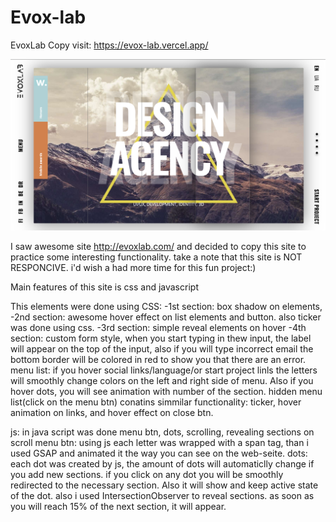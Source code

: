 # Evox-lab

EvoxLab Copy
visit: https://evox-lab.vercel.app/

![Alt text](img/bg.png)

I saw awesome site http://evoxlab.com/ and decided to copy this site to practice some interesting functionality.
take a note that this site is NOT RESPONCIVE. i'd wish a had more time for this fun project:)

Main features of this site is css and javascript

This elements were done using CSS:
-1st section: box shadow on elements,
-2nd section: awesome hover effect on list elements and button. also ticker was done using css.
-3rd section: simple reveal elements on hover
-4th section: custom form style, when you start typing in thew input, the label will appear on the top of the input, also if you will type incorrect email
the bottom border will be colored in red to show you that there are an error.
menu list: if you hover social links/language/or start project linls the letters will smoothly change colors on the left and right side of menu.
Also if you hover dots, you will see animation with number of the section.
hidden menu list(click on the menu btn) conatins simmilar functionality: ticker, hover animation on links, and hover effect on close btn.

js: in java script was done menu btn, dots, scrolling, revealing sections on scroll
menu btn: using js each letter was wrapped with a span tag, than i used GSAP and animated it the way you can see on the web-seite.
dots: each dot was created by js, the amount of dots will automaticlly change if you add new sections. if you click on any dot you will be smoothly redirected
to the necessary section. Also it will show and keep active state of the dot.
also i used IntersectionObserver to reveal sections. as soon as you will reach 15% of the next section, it will appear.
